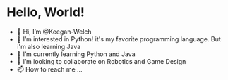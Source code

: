 # Hello, World!

- 👋 Hi, I’m @Keegan-Welch
- 👀 I’m interested in Python! it's my favorite programming language. But i'm also learning Java
- 🌱 I’m currently learning Python and Java
- 💞️ I’m looking to collaborate on Robotics and Game Design
- 📫 How to reach me ...

<!---
Keegan-Welch/Keegan-Welch is a ✨ special ✨ repository because its `README.md` (this file) appears on your GitHub profile.
You can click the Preview link to take a look at your changes.
--->
